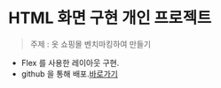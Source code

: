 # HTML 화면 구현 개인 프로젝트

> 주제 : 옷 쇼핑몰 벤치마킹하여 만들기

- Flex 를 사용한 레이아웃 구현.
- github 을 통해 배포.[바로가기](https://jurlang.github.io/Project_HTML/)
